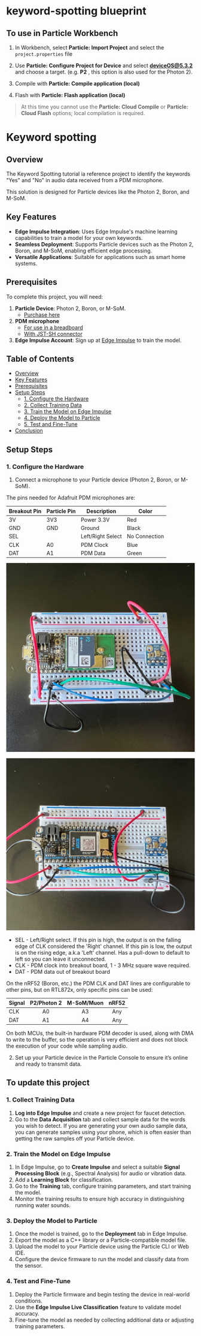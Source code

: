 # keyword-spotting blueprint

## To use in Particle Workbench

1. In Workbench, select **Particle: Import Project** and select the `project.properties` file 

1. Use **Particle: Configure Project for Device** and select **deviceOS@5.3.2** and choose a target. (e.g. **P2** , this option is also used for the Photon 2).

1. Compile with  **Particle: Compile application (local)**

1. Flash with **Particle: Flash application (local)**


> At this time you cannot use the **Particle: Cloud Compile** or **Particle: Cloud Flash** options; local compilation is required.


# Keyword spotting

## Overview

The Keyword Spotting tutorial ia reference project to identify the keywords "Yes" and "No" in audio data received from a PDM microphone.

This solution is designed for Particle devices like the Photon 2, Boron, and M-SoM.

## Key Features

- **Edge Impulse Integration**: Uses Edge Impulse's machine learning capabilities to train a model for your own keywords.
- **Seamless Deployment**: Supports Particle devices such as the Photon 2, Boron, and M-SoM, enabling efficient edge processing.
- **Versatile Applications**: Suitable for applications such as smart home systems.

## Prerequisites

To complete this project, you will need:

1. **Particle Device**: Photon 2, Boron, or M-SoM.
   - [Purchase here](https://store.particle.io/collections/all-products?filter.p.product_type=Development%20Boards)
2. **PDM microphone**
   - [For use in a breadboard](https://www.adafruit.com/product/3492) 
   - [With JST-SH connector](https://www.adafruit.com/product/4346)
3. **Edge Impulse Account**: Sign up at [Edge Impulse](https://www.edgeimpulse.com/) to train the model.

## Table of Contents

- [Overview](#overview)
- [Key Features](#key-features)
- [Prerequisites](#prerequisites)
- [Setup Steps](#setup-steps)
  - [1. Configure the Hardware](#1-configure-the-hardware)
  - [2. Collect Training Data](#2-collect-training-data)
  - [3. Train the Model on Edge Impulse](#3-train-the-model-on-edge-impulse)
  - [4. Deploy the Model to Particle](#4-deploy-the-model-to-particle)
  - [5. Test and Fine-Tune](#5-test-and-fine-tune)
- [Conclusion](#conclusion)

## Setup Steps

### 1. Configure the Hardware

1. Connect a microphone to your Particle device (Photon 2, Boron, or M-SoM).

The pins needed for Adafruit PDM microphones are:

| Breakout Pin | Particle Pin | Description | Color |
| --- | --- | --- | --- |
| 3V | 3V3 | Power 3.3V | Red |
| GND | GND | Ground | Black |
| SEL | | Left/Right Select | No Connection |
| CLK | A0 | PDM Clock | Blue | 
| DAT | A1 | PDM Data | Green | 

![Photon 2](images/photon2.png)

![Argon](images/argon.png)

- SEL - Left/Right select. If this pin is high, the output is on the falling edge of CLK considered the 'Right' channel. If this pin is low, the output is on the rising edge, a.k.a 'Left' channel. Has a pull-down to default to left so you can leave it unconnected.
- CLK - PDM clock into breakout board, 1 - 3 MHz square wave required.
- DAT - PDM data out of breakout board

On the nRF52 (Boron, etc.) the PDM CLK and DAT lines are configurable to other pins, but on RTL872x, only specific pins can be used:

| Signal | P2/Photon 2 | M-SoM/Muon | nRF52 |
| :--- | :---: | :--: | :---: |
| CLK | A0 | A3 | Any |
| DAT | A1 | A4 | Any |

On both MCUs, the built-in hardware PDM decoder is used, along with DMA to write to the buffer, so the operation is 
very efficient and does not block the execution of your code while sampling audio.

2. Set up your Particle device in the Particle Console to ensure it’s online and ready to transmit data.

## To update this project

### 1. Collect Training Data 

1. **Log into Edge Impulse** and create a new project for faucet detection.
2. Go to the **Data Acquisition** tab and collect sample data for the words you wish to detect. If you are generating your own audio sample data,
you can generate samples using your phone, which is often easier than getting the raw samples off your Particle device.

### 2. Train the Model on Edge Impulse

1. In Edge Impulse, go to **Create Impulse** and select a suitable **Signal Processing Block** (e.g., Spectral Analysis) for audio or vibration data.
2. Add a **Learning Block** for classification.
3. Go to the **Training** tab, configure training parameters, and start training the model.
4. Monitor the training results to ensure high accuracy in distinguishing running water sounds.

### 3. Deploy the Model to Particle

1. Once the model is trained, go to the **Deployment** tab in Edge Impulse.
2. Export the model as a C++ library or a Particle-compatible model file.
3. Upload the model to your Particle device using the Particle CLI or Web IDE.
4. Configure the device firmware to run the model and classify data from the sensor.

### 4. Test and Fine-Tune

1. Deploy the Particle firmware and begin testing the device in real-world conditions.
2. Use the **Edge Impulse Live Classification** feature to validate model accuracy.
3. Fine-tune the model as needed by collecting additional data or adjusting training parameters.
